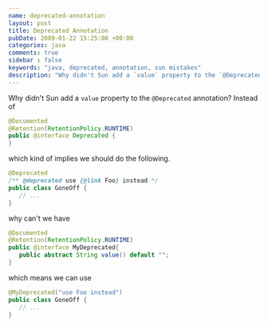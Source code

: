 ```yaml
---
name: deprecated-annotation
layout: post
title: Deprecated Annotation
pubDate: 2009-01-22 15:25:00 +00:00
categories: java
comments: true
sidebar : false
keywords: "java, deprecated, annotation, sun mistakes"
description: "Why didn't Sun add a `value` property to the `@Deprecated` annotation?"
---
```


Why didn't Sun add a `value` property to the `@Deprecated` annotation? Instead of
  

``` java
@Documented
@Retention(RetentionPolicy.RUNTIME)
public @interface Deprecated {
}
```

which kind of implies we should do the following.


``` java
@Deprecated
/** @deprecated use {@link Foo} instead */
public class GoneOff {
   // ...
}
```

why can't we have


``` java
@Documented
@Retention(RetentionPolicy.RUNTIME)
public @interface MyDeprecated{
   public abstract String value() default "";
}
```

which means we can use


``` java
@MyDeprecated("use Foo instead")
public class GoneOff {
   // ...
}
```





